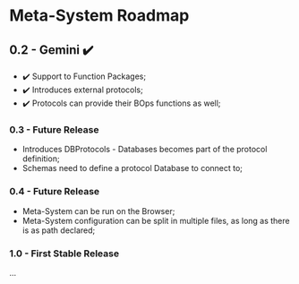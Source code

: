 # Meta-System Roadmap

## 0.2 - Gemini :heavy_check_mark: 
- :heavy_check_mark: Support to Function Packages;
- :heavy_check_mark: Introduces external protocols;
- :heavy_check_mark: Protocols can provide their BOps functions as well;

### 0.3 - Future Release
- Introduces DBProtocols - Databases becomes part of the protocol definition;
- Schemas need to define a protocol Database to connect to;

### 0.4 - Future Release
- Meta-System can be run on the Browser;
- Meta-System configuration can be split in multiple files, as long as there is as path declared;

### 1.0 - First Stable Release
...
